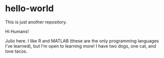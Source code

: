 # hello-world
This is just another repository.

Hi Humans!

Julio here. I like R and MATLAB (these are the only programming languages I've learned), but I'm open to learning more! I have two dogs, one cat, and love tacos.
